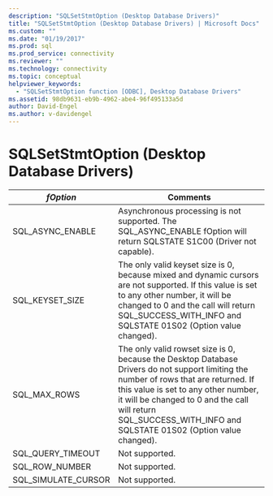 ```yaml
---
description: "SQLSetStmtOption (Desktop Database Drivers)"
title: "SQLSetStmtOption (Desktop Database Drivers) | Microsoft Docs"
ms.custom: ""
ms.date: "01/19/2017"
ms.prod: sql
ms.prod_service: connectivity
ms.reviewer: ""
ms.technology: connectivity
ms.topic: conceptual
helpviewer_keywords: 
  - "SQLSetStmtOption function [ODBC], Desktop Database Drivers"
ms.assetid: 98db9631-eb9b-4962-abe4-96f495133a5d
author: David-Engel
ms.author: v-davidengel
---
```

# SQLSetStmtOption (Desktop Database Drivers)

|*fOption*|Comments|  
|---------------|--------------|  
|SQL_ASYNC_ENABLE|Asynchronous processing is not supported. The SQL_ASYNC_ENABLE fOption will return SQLSTATE S1C00 (Driver not capable).|  
|SQL_KEYSET_SIZE|The only valid keyset size is 0, because mixed and dynamic cursors are not supported. If this value is set to any other number, it will be changed to 0 and the call will return SQL_SUCCESS_WITH_INFO and SQLSTATE 01S02 (Option value changed).|  
|SQL_MAX_ROWS|The only valid rowset size is 0, because the Desktop Database Drivers do not support limiting the number of rows that are returned. If this value is set to any other number, it will be changed to 0 and the call will return SQL_SUCCESS_WITH_INFO and SQLSTATE 01S02 (Option value changed).|  
|SQL_QUERY_TIMEOUT|Not supported.|  
|SQL_ROW_NUMBER|Not supported.|  
|SQL_SIMULATE_CURSOR|Not supported.|
